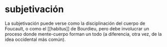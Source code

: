 # subjetivación
La subjetivación puede verse como la disciplinación del cuerpo de Foucault, o como el [[habitus]] de Bourdieu, pero debe involucrar un proceso donde mente-cuerpo forman un todo (a diferencia, otra vez, de la idea occidental más común).
